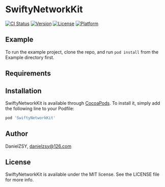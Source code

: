 # SwiftyNetworkKit

[![CI Status](https://img.shields.io/travis/DanielZSY/SwiftyNetworkKit.svg?style=flat)](https://travis-ci.org/DanielZSY/SwiftyNetworkKit)
[![Version](https://img.shields.io/cocoapods/v/SwiftyNetworkKit.svg?style=flat)](https://cocoapods.org/pods/SwiftyNetworkKit)
[![License](https://img.shields.io/cocoapods/l/SwiftyNetworkKit.svg?style=flat)](https://cocoapods.org/pods/SwiftyNetworkKit)
[![Platform](https://img.shields.io/cocoapods/p/SwiftyNetworkKit.svg?style=flat)](https://cocoapods.org/pods/SwiftyNetworkKit)

## Example

To run the example project, clone the repo, and run `pod install` from the Example directory first.

## Requirements

## Installation

SwiftyNetworkKit is available through [CocoaPods](https://cocoapods.org). To install
it, simply add the following line to your Podfile:

```ruby
pod 'SwiftyNetworkKit'
```

## Author

DanielZSY, danielzsy@126.com

## License

SwiftyNetworkKit is available under the MIT license. See the LICENSE file for more info.
